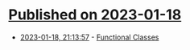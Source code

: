 # [Published on 2023-01-18](index.md)

* [2023-01-18, 21:13:57](https://lobste.rs/s/8e5jy5/functional_classes) - [Functional Classes](http://blog.cleancoder.com/uncle-bob/2023/01/18/functional-classes.html)

